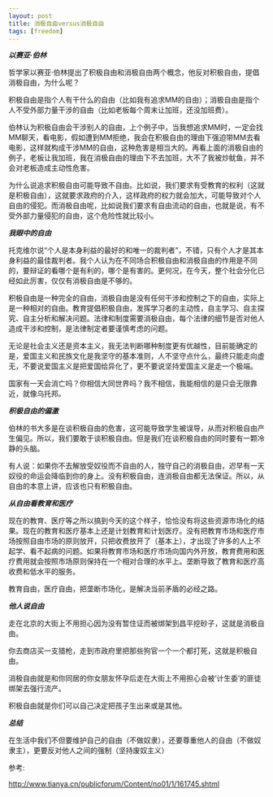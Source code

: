 ```yaml
---
layout: post
title: 消极自由versus消极自由
tags: [freedom]
---
```


***以赛亚·伯林***

哲学家以赛亚·伯林提出了积极自由和消极自由两个概念，他反对积极自由，提倡消极自由，为什么呢？


积极自由是指个人有干什么的自由（比如我有追求MM的自由）；消极自由是指个人不受外部力量干涉的自由（比如老板每个周末让加班，还没加班费）。


伯林认为积极自由会干涉别人的自由，上个例子中，当我想追求MM时，一定会找MM聊天，看电影，假如遭到MM拒绝，我会在积极自由的理由下强迫带MM去看电影，这样就构成干涉MM的自由，这种危害是相当大的。再看上面的消极自由的例子，老板让我加班，我在消极自由的理由下不去加班，大不了我被炒鱿鱼，并不会对老板造成主动性危害。


为什么说追求积极自由可能导致不自由。比如说，我们要求有受教育的权利（这就是积极自由），这就要求政府的介入，这样政府的权力就会加大，可能导致对个人自由的侵犯。而消极自由呢，比如说我们要求有自由流动的自由，也就是说，有不受外部力量侵犯的自由，这个危险性就比较小。


***我眼中的自由***


托克维尔说“个人是本身利益的最好的和唯一的裁判者”，不错，只有个人才是其本身利益的最佳裁判者。我个人认为在不同场合积极自由和消极自由的作用是不同的，要辩证的看哪个是有利的，哪个是有害的。更何况，在今天，整个社会分化已经如此厉害，仅仅有消极自由是不够的。


积极自由是一种完全的自由，消极自由是没有任何干涉和控制之下的自由，实际上是一种相对的自由。教育提倡积极自由，发挥学习者的主动性，自主学习、自主探究、自主分析和解决问题。法律和制度需要消极自由，每个法律的细节是否对他人造成干涉和控制，是法律制定者要谨慎考虑的问题。


无论是社会主义还是资本主义，我无法判断哪种制度更有优越性，目前能确定的是，爱国主义和民族文化是我坚守的基本准则，人不坚守点什么，最终只能走向虚无，不要说爱国主义是把爱国给异化了，更不要说坚持爱国主义是走一个极端。


国家有一天会消亡吗？你相信大同世界吗？我不相信，我能相信的是只会无限靠近，就像乌托邦。


***积极自由的偏激***


伯林的书大多是在谈积极自由的危害，这可能导致学生被误导，从而对积极自由产生偏见。所以，我们要敢于谈积极自由。但是我们在谈积极自由的同时要有一颗冷静的头脑。


有人说：如果你不去解放受奴役而不自由的人，独守自己的消极自由，迟早有一天奴役的命运会降临到你的身上。没有积极自由，连消极自由都无法保证。所以，从自由的本意上讲，应该也只有积极自由。


***从自由看教育和医疗***


现在的教育、医疗等之所以搞到今天的这个样子，恰恰没有将这些资源市场化的结果。现在的教育和医疗基本上还是计划教育和计划医疗。没有把教育市场和医疗市场按照自由市场的原则放开，只把收费放开了（基本上），才出现了许多的人上不起学、看不起病的问题。如果将教育市场和医疗市场向国内外开放，教育费用和医疗费用就会按照市场原则保持在一个相对合理的水平上。垄断导致了教育和医疗高收费和低水平的服务。
	

教育自由，医疗自由，把垄断市场化，是解决当前矛盾的必经之路。


***他人说自由***


走在北京的大街上不用担心因为没有暂住证而被绑架到昌平挖砂子，这就是消极自由。

你去商店买一支猎枪，走到市政府里把那些狗官一个一个都打死，这就是积极自由。


消极自由就是和你同居的你女朋友怀孕后走在大街上不用担心会被‘计生委’的匪徒绑架去强行流产。


积极自由就是你们可以自己决定把孩子生出来或是其他。
　　


***总结***

在生活中我们不但要维护自己的自由（不做奴隶），还要尊重他人的自由（不做奴隶主），更要反对他人之间的强制（坚持废奴主义）


参考:

http://www.tianya.cn/publicforum/Content/no01/1/161745.shtml

